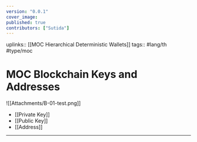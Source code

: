 ```yaml
---
version: "0.0.1"
cover_image:
published: true
contributors: ["Sutida"]
---
```

uplinks:: [[MOC Hierarchical Deterministic Wallets]]
tags:: #lang/th #type/moc

#  MOC Blockchain Keys and Addresses 
![[Attachments/B-01-test.png]]
- [[Private Key]]
- [[Public Key]]
- [[Address]]

---
